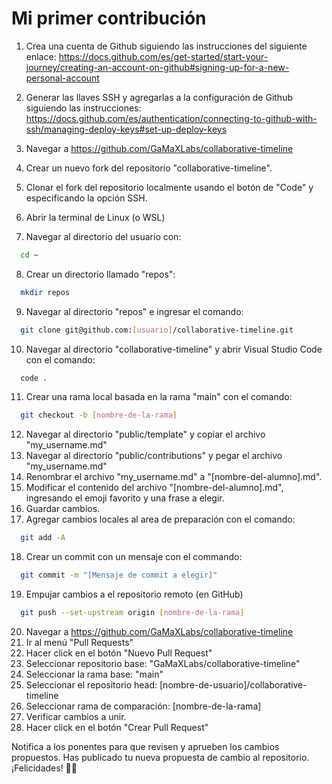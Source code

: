 # Mi primer contribución

1. Crea una cuenta de Github siguiendo las instrucciones del siguiente enlace:
   https://docs.github.com/es/get-started/start-your-journey/creating-an-account-on-github#signing-up-for-a-new-personal-account

2. Generar las llaves SSH y agregarlas a la configuración de Github siguiendo las instrucciones:
   https://docs.github.com/es/authentication/connecting-to-github-with-ssh/managing-deploy-keys#set-up-deploy-keys
3. Navegar a https://github.com/GaMaXLabs/collaborative-timeline
4. Crear un nuevo fork del repositorio "collaborative-timeline".
5. Clonar el fork del repositorio localmente usando el botón de "Code" y especificando la opción SSH.
6. Abrir la terminal de Linux (o WSL)
7. Navegar al directorio del usuario con:

```bash
  cd ~
```

8. Crear un directorio llamado "repos":

```bash
  mkdir repos
```

9. Navegar al directorio "repos" e ingresar el comando:

```bash
  git clone git@github.com:[usuario]/collaborative-timeline.git
```

10. Navegar al directorio "collaborative-timeline" y abrir Visual Studio Code con el comando:

```bash
  code .
```

11. Crear una rama local basada en la rama "main" con el comando:

```bash
  git checkout -b [nombre-de-la-rama]
```

12. Navegar al directorio "public/template" y copiar el archivo "my_username.md"
13. Navegar al directorio "public/contributions" y pegar el archivo "my_username.md"
14. Renombrar el archivo "my_username.md" a "[nombre-del-alumno].md".
15. Modificar el contenido del archivo "[nombre-del-alumno].md", ingresando el emoji favorito y una frase a elegir.
16. Guardar cambios.
17. Agregar cambios locales al area de preparación con el comando:

```bash
  git add -A
```

18. Crear un commit con un mensaje con el commando:

```bash
  git commit -m "[Mensaje de commit a elegir]"
```

19. Empujar cambios a el repositorio remoto (en GitHub)

```bash
  git push --set-upstream origin [nombre-de-la-rama]
```

20. Navegar a https://github.com/GaMaXLabs/collaborative-timeline
21. Ir al menú "Pull Requests"
22. Hacer click en el botón "Nuevo Pull Request"
23. Seleccionar repositorio base: "GaMaXLabs/collaborative-timeline"
24. Seleccionar la rama base: "main"
25. Seleccionar el repositorio head: [nombre-de-usuario]/collaborative-timeline
26. Seleccionar rama de comparación: [nombre-de-la-rama]
27. Verificar cambios a unir.
28. Hacer click en el botón "Crear Pull Request"

Notifica a los ponentes para que revisen y aprueben los cambios propuestos.
Has publicado tu nueva propuesta de cambio al repositorio. ¡Felicidades! 🚀👏
